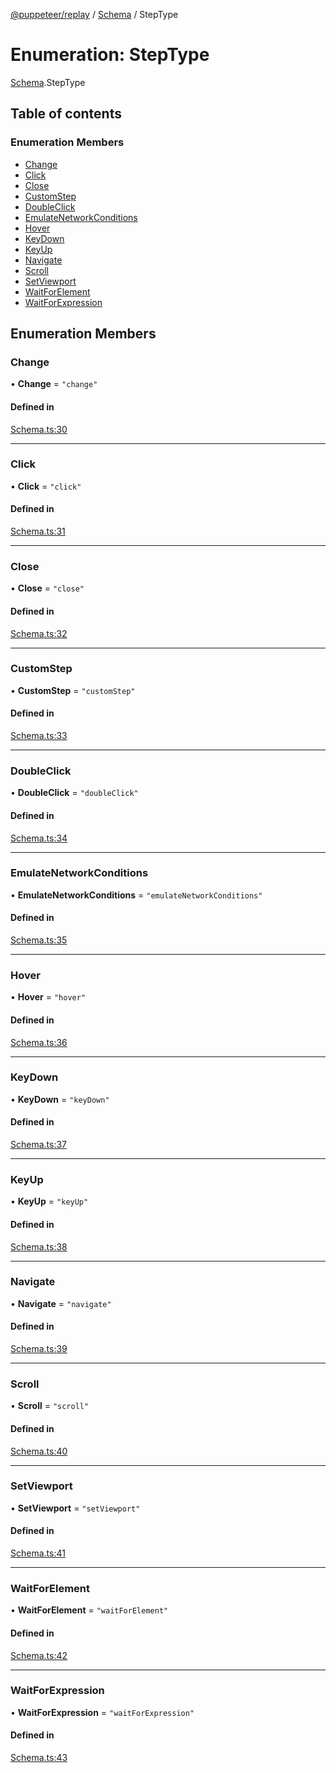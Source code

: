 [@puppeteer/replay](../README.md) / [Schema](../modules/Schema.md) / StepType

# Enumeration: StepType

[Schema](../modules/Schema.md).StepType

## Table of contents

### Enumeration Members

- [Change](Schema.StepType.md#change)
- [Click](Schema.StepType.md#click)
- [Close](Schema.StepType.md#close)
- [CustomStep](Schema.StepType.md#customstep)
- [DoubleClick](Schema.StepType.md#doubleclick)
- [EmulateNetworkConditions](Schema.StepType.md#emulatenetworkconditions)
- [Hover](Schema.StepType.md#hover)
- [KeyDown](Schema.StepType.md#keydown)
- [KeyUp](Schema.StepType.md#keyup)
- [Navigate](Schema.StepType.md#navigate)
- [Scroll](Schema.StepType.md#scroll)
- [SetViewport](Schema.StepType.md#setviewport)
- [WaitForElement](Schema.StepType.md#waitforelement)
- [WaitForExpression](Schema.StepType.md#waitforexpression)

## Enumeration Members

### Change

• **Change** = `"change"`

#### Defined in

[Schema.ts:30](https://github.com/puppeteer/replay/blob/main/src/Schema.ts#L30)

---

### Click

• **Click** = `"click"`

#### Defined in

[Schema.ts:31](https://github.com/puppeteer/replay/blob/main/src/Schema.ts#L31)

---

### Close

• **Close** = `"close"`

#### Defined in

[Schema.ts:32](https://github.com/puppeteer/replay/blob/main/src/Schema.ts#L32)

---

### CustomStep

• **CustomStep** = `"customStep"`

#### Defined in

[Schema.ts:33](https://github.com/puppeteer/replay/blob/main/src/Schema.ts#L33)

---

### DoubleClick

• **DoubleClick** = `"doubleClick"`

#### Defined in

[Schema.ts:34](https://github.com/puppeteer/replay/blob/main/src/Schema.ts#L34)

---

### EmulateNetworkConditions

• **EmulateNetworkConditions** = `"emulateNetworkConditions"`

#### Defined in

[Schema.ts:35](https://github.com/puppeteer/replay/blob/main/src/Schema.ts#L35)

---

### Hover

• **Hover** = `"hover"`

#### Defined in

[Schema.ts:36](https://github.com/puppeteer/replay/blob/main/src/Schema.ts#L36)

---

### KeyDown

• **KeyDown** = `"keyDown"`

#### Defined in

[Schema.ts:37](https://github.com/puppeteer/replay/blob/main/src/Schema.ts#L37)

---

### KeyUp

• **KeyUp** = `"keyUp"`

#### Defined in

[Schema.ts:38](https://github.com/puppeteer/replay/blob/main/src/Schema.ts#L38)

---

### Navigate

• **Navigate** = `"navigate"`

#### Defined in

[Schema.ts:39](https://github.com/puppeteer/replay/blob/main/src/Schema.ts#L39)

---

### Scroll

• **Scroll** = `"scroll"`

#### Defined in

[Schema.ts:40](https://github.com/puppeteer/replay/blob/main/src/Schema.ts#L40)

---

### SetViewport

• **SetViewport** = `"setViewport"`

#### Defined in

[Schema.ts:41](https://github.com/puppeteer/replay/blob/main/src/Schema.ts#L41)

---

### WaitForElement

• **WaitForElement** = `"waitForElement"`

#### Defined in

[Schema.ts:42](https://github.com/puppeteer/replay/blob/main/src/Schema.ts#L42)

---

### WaitForExpression

• **WaitForExpression** = `"waitForExpression"`

#### Defined in

[Schema.ts:43](https://github.com/puppeteer/replay/blob/main/src/Schema.ts#L43)
